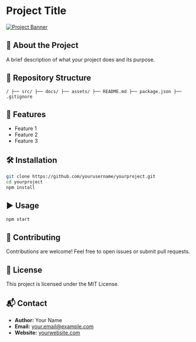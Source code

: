 # Project Title

[![Project Banner](https://via.placeholder.com/1200x400)](https://yourprojectlink.com)

## 🚀 About the Project
A brief description of what your project does and its purpose.

## 📂 Repository Structure
```
/ ├── src/ ├── docs/ ├── assets/ ├── README.md ├── package.json ├── .gitignore
```

## 🎯 Features
- Feature 1
- Feature 2
- Feature 3

## 🛠️ Installation
```bash
git clone https://github.com/yourusername/yourproject.git
cd yourproject
npm install
```

## ▶️ Usage
```bash
npm start
```

## 🤝 Contributing
Contributions are welcome! Feel free to open issues or submit pull requests.

## 📜 License
This project is licensed under the MIT License.

## 📬 Contact
- **Author:** Your Name
- **Email:** your.email@example.com
- **Website:** [yourwebsite.com](https://yourwebsite.com)

